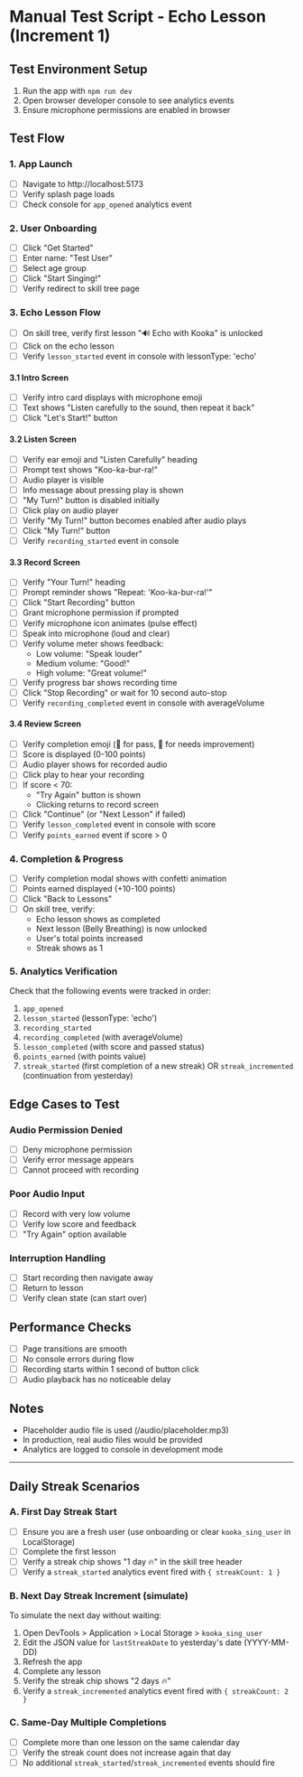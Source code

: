# Manual Test Script - Echo Lesson (Increment 1)

## Test Environment Setup
1. Run the app with `npm run dev`
2. Open browser developer console to see analytics events
3. Ensure microphone permissions are enabled in browser

## Test Flow

### 1. App Launch
- [ ] Navigate to http://localhost:5173
- [ ] Verify splash page loads
- [ ] Check console for `app_opened` analytics event

### 2. User Onboarding
- [ ] Click "Get Started"
- [ ] Enter name: "Test User"
- [ ] Select age group
- [ ] Click "Start Singing!"
- [ ] Verify redirect to skill tree page

### 3. Echo Lesson Flow
- [ ] On skill tree, verify first lesson "🔊 Echo with Kooka" is unlocked
- [ ] Click on the echo lesson
- [ ] Verify `lesson_started` event in console with lessonType: 'echo'

#### 3.1 Intro Screen
- [ ] Verify intro card displays with microphone emoji
- [ ] Text shows "Listen carefully to the sound, then repeat it back"
- [ ] Click "Let's Start!" button

#### 3.2 Listen Screen
- [ ] Verify ear emoji and "Listen Carefully" heading
- [ ] Prompt text shows "Koo-ka-bur-ra!"
- [ ] Audio player is visible
- [ ] Info message about pressing play is shown
- [ ] "My Turn!" button is disabled initially
- [ ] Click play on audio player
- [ ] Verify "My Turn!" button becomes enabled after audio plays
- [ ] Click "My Turn!" button
- [ ] Verify `recording_started` event in console

#### 3.3 Record Screen
- [ ] Verify "Your Turn!" heading
- [ ] Prompt reminder shows "Repeat: 'Koo-ka-bur-ra!'"
- [ ] Click "Start Recording" button
- [ ] Grant microphone permission if prompted
- [ ] Verify microphone icon animates (pulse effect)
- [ ] Speak into microphone (loud and clear)
- [ ] Verify volume meter shows feedback:
  - Low volume: "Speak louder"
  - Medium volume: "Good!"
  - High volume: "Great volume!"
- [ ] Verify progress bar shows recording time
- [ ] Click "Stop Recording" or wait for 10 second auto-stop
- [ ] Verify `recording_completed` event in console with averageVolume

#### 3.4 Review Screen
- [ ] Verify completion emoji (🌟 for pass, 💪 for needs improvement)
- [ ] Score is displayed (0-100 points)
- [ ] Audio player shows for recorded audio
- [ ] Click play to hear your recording
- [ ] If score < 70:
  - "Try Again" button is shown
  - Clicking returns to record screen
- [ ] Click "Continue" (or "Next Lesson" if failed)
- [ ] Verify `lesson_completed` event in console with score
- [ ] Verify `points_earned` event if score > 0

### 4. Completion & Progress
- [ ] Verify completion modal shows with confetti animation
- [ ] Points earned displayed (+10-100 points)
- [ ] Click "Back to Lessons"
- [ ] On skill tree, verify:
  - Echo lesson shows as completed
  - Next lesson (Belly Breathing) is now unlocked
  - User's total points increased
  - Streak shows as 1

### 5. Analytics Verification
Check that the following events were tracked in order:
1. `app_opened`
2. `lesson_started` (lessonType: 'echo')
3. `recording_started` 
4. `recording_completed` (with averageVolume)
5. `lesson_completed` (with score and passed status)
6. `points_earned` (with points value)
7. `streak_started` (first completion of a new streak) OR `streak_incremented` (continuation from yesterday)

## Edge Cases to Test

### Audio Permission Denied
- [ ] Deny microphone permission
- [ ] Verify error message appears
- [ ] Cannot proceed with recording

### Poor Audio Input
- [ ] Record with very low volume
- [ ] Verify low score and feedback
- [ ] "Try Again" option available

### Interruption Handling
- [ ] Start recording then navigate away
- [ ] Return to lesson
- [ ] Verify clean state (can start over)

## Performance Checks
- [ ] Page transitions are smooth
- [ ] No console errors during flow
- [ ] Recording starts within 1 second of button click
- [ ] Audio playback has no noticeable delay

## Notes
- Placeholder audio file is used (/audio/placeholder.mp3)
- In production, real audio files would be provided
- Analytics are logged to console in development mode

---

## Daily Streak Scenarios

### A. First Day Streak Start
- [ ] Ensure you are a fresh user (use onboarding or clear `kooka_sing_user` in LocalStorage)
- [ ] Complete the first lesson
- [ ] Verify a streak chip shows "1 day 🔥" in the skill tree header
- [ ] Verify a `streak_started` analytics event fired with `{ streakCount: 1 }`

### B. Next Day Streak Increment (simulate)
To simulate the next day without waiting:
1. Open DevTools > Application > Local Storage > `kooka_sing_user`
2. Edit the JSON value for `lastStreakDate` to yesterday's date (YYYY-MM-DD)
3. Refresh the app
4. Complete any lesson
5. Verify the streak chip shows "2 days 🔥"
6. Verify a `streak_incremented` analytics event fired with `{ streakCount: 2 }`

### C. Same-Day Multiple Completions
- [ ] Complete more than one lesson on the same calendar day
- [ ] Verify the streak count does not increase again that day
- [ ] No additional `streak_started`/`streak_incremented` events should fire
